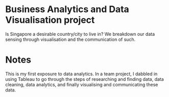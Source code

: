 # Business Analytics and Data Visualisation project
Is Singapore a desirable country/city to live in? We breakdown our data sensing through visualisation and the communication of such. 

# Notes
This is my first exposure to data analytics. In a team project, I dabbled in using Tableau to go through the steps of researching and finding data, data cleaning, data analytics, and finally visualising and communicating these data. 
